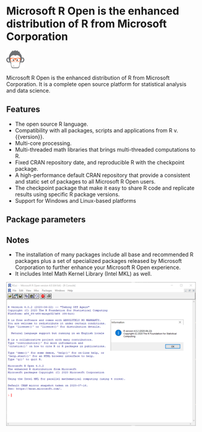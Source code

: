 # Microsoft R Open is the enhanced distribution of R from Microsoft Corporation

<img src="https://raw.githubusercontent.com/d-k-ivanov/chocolatey-packages/master/ms-r-open/icon.png" width="48" height="48"/>

Microsoft R Open is the enhanced distribution of R from Microsoft Corporation. It is a complete open source platform for statistical analysis and data science.

## Features

- The open source R language.
- Compatibility with all packages, scripts and applications from R v.{{version}}.
- Multi-core processing.
- Multi-threaded math libraries that brings multi-threaded computations to R.
- Fixed CRAN repository date, and reproducible R with the checkpoint package.
- A high-performance default CRAN repository that provide a consistent and static set of packages to all Microsoft R Open users.
- The checkpoint package that make it easy to share R code and replicate results using specific R package versions.
- Support for Windows and Linux-based platforms

## Package parameters

## Notes

- The installation of many packages include all base and recommended R packages plus a set of specialized packages released by Microsoft Corporation to further enhance your Microsoft R Open experience.
- It includes Intel Math Kernel Library (Intel MKL) as well.

![screenshot](https://raw.githubusercontent.com/d-k-ivanov/chocolatey-packages/master/ms-r-open/screenshot.png)
